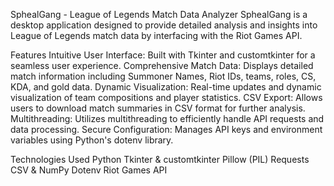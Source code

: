 SphealGang - League of Legends Match Data Analyzer
SphealGang is a desktop application designed to provide detailed analysis and insights into League of Legends match data by interfacing with the Riot Games API.


Features
Intuitive User Interface: Built with Tkinter and customtkinter for a seamless user experience.
Comprehensive Match Data: Displays detailed match information including Summoner Names, Riot IDs, teams, roles, CS, KDA, and gold data.
Dynamic Visualization: Real-time updates and dynamic visualization of team compositions and player statistics.
CSV Export: Allows users to download match summaries in CSV format for further analysis.
Multithreading: Utilizes multithreading to efficiently handle API requests and data processing.
Secure Configuration: Manages API keys and environment variables using Python's dotenv library.


Technologies Used
Python
Tkinter & customtkinter
Pillow (PIL)
Requests
CSV & NumPy
Dotenv
Riot Games API
